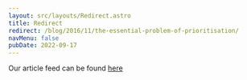 ```yaml
---
layout: src/layouts/Redirect.astro
title: Redirect
redirect: /blog/2016/11/the-essential-problem-of-prioritisation/
navMenu: false
pubDate: 2022-09-17
---
```

<div>
Our article feed can be found <a href="/blog/2016/11/the-essential-problem-of-prioritisation/">here</a>
</div>
